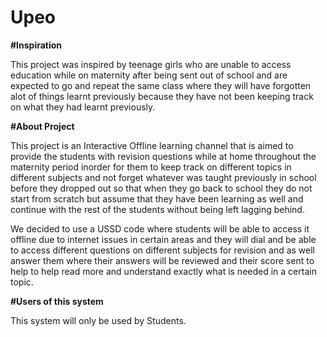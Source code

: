 # Upeo
****#Inspiration****

This project was inspired by teenage girls who are unable to access education while on maternity after being sent out of school and are expected to go and repeat the same class where they will have forgotten alot of things learnt previously because they have not been keeping track  on what they had learnt previously.

****#About Project****

This project is an Interactive Offline learning channel that is aimed to provide the students with revision questions while at home throughout the maternity period inorder for them to keep track on different topics in different subjects and not forget whatever was taught previously in school before they dropped out so that when they go back to school they do not start from scratch but assume that they have been learning as well and continue with the rest of the students without being left lagging behind.

We decided to use a USSD code where students will be able to access it offline due to internet issues in certain areas and they will dial and be able to access different questions on different subjects for revision and as well answer them where their answers will be reviewed and their score sent to help to help read more and understand exactly what is needed in a certain topic.

**#Users of this system**

This system will only be used by Students.
